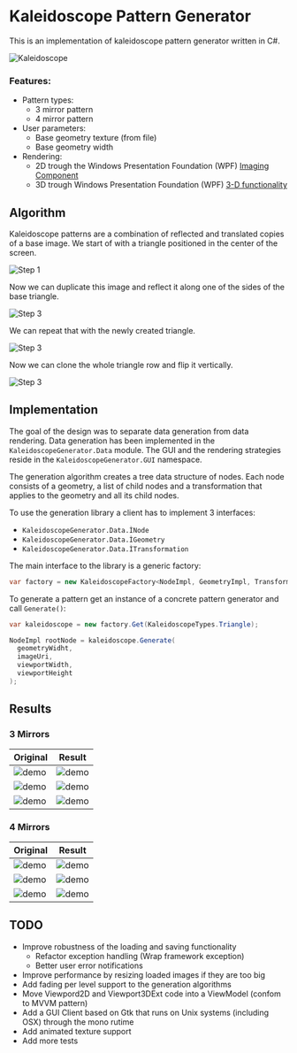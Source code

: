 # Kaleidoscope Pattern Generator

This is an implementation of kaleidoscope pattern generator written in C#.

![Kaleidoscope](https://raw.githubusercontent.com/timonbaetz/KaleidoscopeGenerator/master/data/kaleidoscope.jpg)

### Features:

 * Pattern types:
   * 3 mirror pattern
   * 4 mirror pattern
 * User parameters:
   * Base geometry texture (from file)
   * Base geometry width
 * Rendering:
   * 2D trough the Windows Presentation Foundation (WPF) [Imaging Component](http://msdn.microsoft.com/en-us/library/ms748873(v=vs.110).aspx)
   * 3D trough Windows Presentation Foundation (WPF) [3-D functionality]( http://msdn.microsoft.com/en-us/library/ms747437(v=vs.110).aspx)


## Algorithm

Kaleidoscope patterns are a combination of reflected and translated copies of a base image. We start of with a triangle positioned in the center of the screen.

![Step 1](https://rawgit.com/timonbaetz/KaleidoscopeGenerator/master/data/alg0.svg)

Now we can duplicate this image and reflect it along one of the sides of the base triangle.

![Step 3](https://rawgit.com/timonbaetz/KaleidoscopeGenerator/master/data/alg1.svg)

We can repeat that with the newly created triangle.

![Step 3](https://rawgit.com/timonbaetz/KaleidoscopeGenerator/master/data/alg2.svg)

Now we can clone the whole triangle row and flip it vertically.

![Step 3](https://rawgit.com/timonbaetz/KaleidoscopeGenerator/master/data/alg3.svg)

## Implementation

The goal of the design was to separate data generation from data rendering.
Data generation has been implemented in the `KaleidoscopeGenerator.Data` module.
The GUI and the rendering strategies reside in the `KaleidoscopeGenerator.GUI` namespace.

The generation algorithm creates a tree data structure of nodes.
Each node consists of a geometry, a list of child nodes and a transformation that applies to the geometry and all its child nodes.

To use the generation library a client has to implement 3 interfaces:

* `KaleidoscopeGenerator.Data.ÌNode`
* `KaleidoscopeGenerator.Data.ÌGeometry`
* `KaleidoscopeGenerator.Data.ÌTransformation`

The main interface to the library is a generic factory:

```c#
var factory = new KaleidoscopeFactory<NodeImpl, GeometryImpl, TransformationImpl>();
```

To generate a pattern get an instance of a concrete pattern generator and call `Generate()`:

```c#
var kaleidoscope = new factory.Get(KaleidoscopeTypes.Triangle);

NodeImpl rootNode = kaleidoscope.Generate(
  geometryWidht,
  imageUri,
  viewportWidth,
  viewportHeight
);
```

## Results

### 3 Mirrors

Original | Result
------------ | -------------
![demo](https://raw.githubusercontent.com/timonbaetz/KaleidoscopeGenerator/master/data/demo/original/0.jpg) | ![demo](https://raw.githubusercontent.com/timonbaetz/KaleidoscopeGenerator/master/data/demo/generated/0.png)
![demo](https://raw.githubusercontent.com/timonbaetz/KaleidoscopeGenerator/master/data/demo/original/1.jpg) | ![demo](https://raw.githubusercontent.com/timonbaetz/KaleidoscopeGenerator/master/data/demo/generated/1.png)
![demo](https://raw.githubusercontent.com/timonbaetz/KaleidoscopeGenerator/master/data/demo/original/2.jpg) | ![demo](https://raw.githubusercontent.com/timonbaetz/KaleidoscopeGenerator/master/data/demo/generated/2.png)

### 4 Mirrors

Original | Result
------------ | -------------
![demo](https://raw.githubusercontent.com/timonbaetz/KaleidoscopeGenerator/master/data/demo/original/3.jpg) | ![demo](https://raw.githubusercontent.com/timonbaetz/KaleidoscopeGenerator/master/data/demo/generated/3.png)
![demo](https://raw.githubusercontent.com/timonbaetz/KaleidoscopeGenerator/master/data/demo/original/4.jpg) | ![demo](https://raw.githubusercontent.com/timonbaetz/KaleidoscopeGenerator/master/data/demo/generated/4.png)
![demo](https://raw.githubusercontent.com/timonbaetz/KaleidoscopeGenerator/master/data/demo/original/5.jpg) | ![demo](https://raw.githubusercontent.com/timonbaetz/KaleidoscopeGenerator/master/data/demo/generated/5.png)

## TODO

* Improve robustness of the loading and saving functionality
  * Refactor exception handling (Wrap framework exception)
  * Better user error notifications
* Improve performance by resizing loaded images if they are too big
* Add fading per level support to the generation algorithms
* Move Viewpord2D and Viewport3DExt code into a ViewModel (confom to MVVM pattern)
* Add a GUI Client based on Gtk that runs on Unix systems (including OSX) through the mono rutime
* Add animated texture support
* Add more tests
